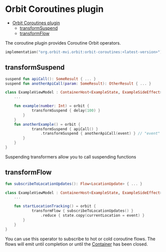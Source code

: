 # Orbit Coroutines plugin

- [Orbit Coroutines plugin](#orbit-coroutines-plugin)
  - [transformSuspend](#transformsuspend)
  - [transformFlow](#transformflow)
  
The coroutine plugin provides Coroutine Orbit operators.

```kotlin
implementation("org.orbit-mvi.orbit:orbit-coroutines:<latest-version>")
```

## transformSuspend

``` kotlin
suspend fun apiCall(): SomeResult { ... }
suspend fun anotherApiCall(param: SomeResult): OtherResult { ... }

class ExampleViewModel : ContainerHost<ExampleState, ExampleSideEffect> {
    ...

    fun example(number: Int) = orbit {
            transformSuspend { delay(100) }
        }
    }
    fun anotherExample() = orbit {
            transformSuspend { apiCall() }
                .transformSuspend { anotherApiCall(event) } // "event" is the result of the first api call
        }
    }
}
```

Suspending transformers allow you to call suspending functions

## transformFlow

``` kotlin
fun subscribeToLocationUpdates(): Flow<LocationUpdate> { ... }

class ExampleViewModel : ContainerHost<ExampleState, ExampleSideEffect> {
    ...

    fun startLocationTracking() = orbit {
            transformFlow { subscribeToLocationUpdates() }
                .reduce { state.copy(currentLocation = event) }
        }
    }
}
```

You can use this operator to subscribe to hot or cold coroutine flows. The flows
will emit until completion or until the
[Container](../orbit-core/src/main/kotlin/org/orbitmvi/orbit/Container.kt) has
been closed.
